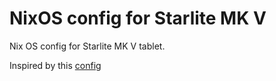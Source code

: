 # NixOS config for Starlite MK V

Nix OS config for Starlite MK V tablet.

Inspired by this [config](https://github.com/thasos/NixOS-StarLiteMkV)
